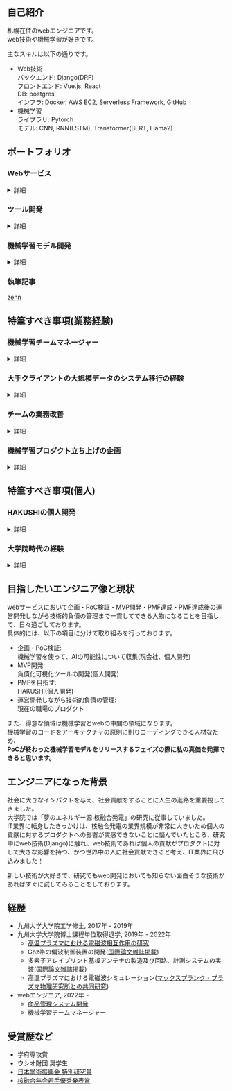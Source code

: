 ## 自己紹介
札幌在住のwebエンジニアです。  
web技術や機械学習が好きです。

主なスキルは以下の通りです。  
- Web技術  
    バックエンド: Django(DRF)  
    フロントエンド: Vue.js, React  
    DB: postgres  
    インフラ: Docker, AWS EC2, Serverless Framework, GitHub  
- 機械学習  
  ライブラリ: Pytorch  
  モデル: CNN, RNN(LSTM), Transformer(BERT, Llama2)  


## ポートフォリオ

### Webサービス

<details>
  <summary>詳細</summary>
  
  - [HAKUSHI](https://hakushi.biz/)  
      モチベーション維持をテーマに設計されたモチベーション支援サービス。
  
      使用技術  
      バックエンド: Django, DRF  
      フロントエンド: Vue3.2  
      インフラ: Docker, AWS EC2, sentry
</details>


### ツール開発

<details>
  <summary>詳細</summary>
  
  - TechDebtExplorer  
  技術的負債を可視化することを目的とした計算ツールです。
  
  [![Readme Card](https://github-readme-stats.vercel.app/api/pin/?username=pikum99&repo=TechDebtExplorer)](https://github.com/pikum99/TechDebtExplorer)

  使用技術  
  言語: Python  
  アルゴリズム: Levenshtein  
</details>

### 機械学習モデル開発

<details>
  <summary>詳細</summary>
  
  - StockNN  
      株価をテーブル分類問題として予測しようとしたプロジェクトです。
      
      [![Readme Card](https://github-readme-stats.vercel.app/api/pin/?username=pikum99&repo=StockNN)](https://github.com/pikum99/StockNN)
    
      使用技術  
      ライブラリ: PyTorch  
      モデル: LSTM + MLP

  - BoatRaceNN  
      ボートレースの結果をテーブル分類問題として予測したプロジェクトです。
      
      [![Readme Card](https://github-readme-stats.vercel.app/api/pin/?username=pikum99&repo=BoatRaceNN)](https://github.com/pikum99/BoatRaceNN)
    
      使用技術  
      ライブラリ: PyTorch  
      モデル: MLP
</details>

### 執筆記事  

[zenn](https://zenn.dev/pikum)

## 特筆すべき事項(業務経験)

### 機械学習チームマネージャー

<details>
  <summary>詳細</summary>
<p>
現在の職場で、学部生から大学院博士課程までのインターン生を4〜5人（最大9人）束ね、機械学習チームのマネージャーを務めています。
上層部からは具体的なタスクが指示されるのではなく、抽象的な目標が提示されている中で、柔軟かつ効果的なチームの運営を行っています。
インターン生が配属された先には、インターン生の研究スキルの聞き取りを行い、チームが達成するべき目標とインターン生の研究スキルのすり合わせを行い、時に一緒に論文を読みながら、具体的なテーマを設定し、具体的な方針を指導しております。  
具体的な成果は以下の通りです

 - 各チームに対して事情を説明し、0からチームの立ち上げ及び各チームのデータセットの整備
 - [汎用的画像分類モデルの作成(1カテゴリ 学習枚数 ~10枚)](https://note.com/diamondhead/n/n0498097e0f06) バックボーン: Conv Next
 - 商品需要分類モデルの作成 バックボーン: LightGBM
 - 商品説明, ハッシュタグ自動生成モデルの作成　バックボーン: Llama2
 - 汎用的画像分類モデルAPIを作成し、既存プロダクトと連携
 - 商品需要分類モデルを活用した、値引き最適化サービスの構想とそのプロトタイプの作成

研究とビジネスの境目でマネージャーをしておりましたので、**AIをビジネスに転用するにあたってここは気をつけなければならない**という知見を得ることができました。また、機械学習で学んだ知見を生かして、上記のポートフォリオにあるレポジトリの開発を行っております。
</p>
</details>

### 大手クライアントの大規模データのシステム移行の経験

<details>
  <summary>詳細</summary>
  
  大手クライアントの旧システムから新システムのリプレイスメント案件を複数回に渡って従事致しました。

  開発においては、旧システムの仕様確認し、新システムの仕様の差異をクライアントとのすり合わせを行いました。  
  データ移行においては、〜千万レコードに渡るDBの移行をメインで担当致しました。

  移管案件ならではのトラブルを乗り越えてきたため、
  リプレイス案件に関する業務については、人よりも独自のノウハウを持っております。

</details>

### チームの業務改善

<details>
  <summary>詳細</summary>
  日々効率化を意識して、業務に従事しています。具体的には、以下のことを提案し、導入しました。
  
  - 部分的クリーンアーキテクチャの導入  
    現在の職場のプロダクトではアーキテクチャの概念が不足していたため、チームミーティングで積極的に意見を述べ、アーキテクチャの重要性を説明しました。具体的には、「機能が独立しているバッチ周りから」というアプローチを提案し、部分的な導入を進めることに成功しました。  また、このプロダクトの具体的な業務として
  - バッチ改善  
    上記の大規模データ移行案件にあたって、既存バッチでは速度やデータ管理方法に問題があり自発的に問題点を指摘し、改善を行いました。結果として、事故なくデータ移行案件を成功させたと思っております。
  - クライアント対応  
    工数がかかるような内容に関してはそのような旨を伝え、「できるけどやらない」を意識してクライアント対応をおこない、チームの負担を意識して業務に従事しています。

</details>

### 機械学習プロダクト立ち上げの企画

<details>
  <summary>詳細</summary>
  
  現在の職場において、[新規プロジェクト](https://www.hokkaido-np.co.jp/article/919123/)立ち上げに相談役として参加しました。  このプロジェクトでは、私が機械学習チームマネージャーとしての経験と、個人開発のスキルを駆使して、新プロダクトのアーキテクチャ構想からAI機能の導入、具体的なユーザー体験の設計まで携わりました。 この経験を通じて、現場のエンジニアに対する説明の難しさ、上層部との円滑なコミュニケーションの難しさ、さらには社内全体の雰囲気の調整の重要性を身をもって理解することができました。

</details>

## 特筆すべき事項(個人)

### HAKUSHIの個人開発

<details>
  <summary>詳細</summary>
  
  [HAKUSHI](https://hakushi.biz/)というwebサービスを個人開発しております。  
  ほぼ全てを一人で作っているので、インフラ構築〜開発〜広告まで一通りのことを経験し、その難しさを痛感しております。
具体的に取り組んだことは以下の通りです。
  - コンセプト選定  
       自分の思いつく限り、様々な機能を実装していましたが、市場の反応、自分が本当に使うのかというのをPDCAサイクルを2年間回しました。その行き着いた先が、現在のHAKUSHIというサービスになります。
  - 技術選定  
      PDCAサイクルを回す間は比較的工数のかからないMVTのDjangoを採用し、コンセプトが決まってからは、フロントエンドはVue.js、バックエンドはDjango REST frameworkを導入しております。現在は、EC2にまとめて載せているので、これからは、フロントエンドサーバーを立てる、バックエンドデプロイにはECR+ECSのCICDの構築をやっていけたら良いと思っております。
</details>

### 大学院時代の経験
<details>
  <summary>詳細</summary>
  <p>
大学院では、先輩のいない研究室で博士課程を含む計5年間在学しました。研究室内での役割として、後輩のタスク整理と具体的な指導に携わり、研究室の柱としての役割を果たしていました。  
また、個人の成果としては以下の通りです（詳細リンクは経歴を参照）。

- 国際論文誌に2本の論文が掲載
- 日本学術振興会 特別研究員(DC2)に採択
- マックスプランク・プラズマ物理研究所との共同研究
- 核融合年会で若手優秀発表賞を受賞

これらの実績から、人のマネジメント経験や申請書の作成方法、外国人を含むプロジェクトの進行方法、成果の発表手法に関しては、通常以上の実績があると自負しています。
  </p>
</details>

## 目指したいエンジニア像と現状
webサービスにおいて企画・PoC検証・MVP開発・PMF達成・PMF達成後の運営開発しながら技術的負債の管理まで一貫してできる人物になることを目指して、日々過ごしております。  
具体的には、以下の項目に分けて取り組みを行っております。  
 - 企画・PoC検証:  
   機械学習を使って、AIの可能性について収集(現会社、個人開発)
 - MVP開発:  
   負債化可視化ツールの開発(個人開発)
 - PMFを目指す:  
   HAKUSHI(個人開発)
 - 運営開発しながら技術的負債の管理:  
   現在の職場のプロダクト

また、得意な領域は機械学習とwebの中間の領域になります。  
機械学習のコードをアーキテクチャの原則に則りコーディングできる人材なため、  
**PoCが終わった機械学習モデルをリリースするフェイズの際に私の真価を発揮できると思います。**

## エンジニアになった背景
社会に大きなインパクトを与え、社会貢献をすることに人生の進路を重要視してきました。  
大学院では「夢のエネルギー源 核融合発電」の研究に従事していました。  
IT業界に転身したきっかけは、核融合発電の業界規模が非常に大きいため個人の貢献に対するプロダクトへの影響が実感できないことに悩んでいたところ、研究中にweb技術(Django)に触れ、web技術であれば個人の貢献がプロダクトに対して大きな影響を持つ、かつ世界中の人に社会貢献できると考え、IT業界に飛び込みました！  

新しい技術が大好きで、研究でもweb開発においても知らない面白そうな技術があればすぐに試してみることをしております。  

## 経歴
- 九州大学大学院工学修士, 2017年 - 2019年
- 九州大学大学院博士課程単位取得退学, 2019年 - 2022年
  - [高温プラズマにおける電磁波相互作用の研究](https://research-er.jp/researchers/view/894298)
  - Ghz帯の偏波制御装置の開発([国際論文雑誌掲載](https://www.sciencedirect.com/science/article/abs/pii/S0920379619302741))
  - 多素子アレイプリント基板アンテナの製造及び回路、計測システムの実装([国際論文雑誌掲載](https://www.jspf.or.jp/PFR/PFR_articles/pfr2019/pfr2019_14-3402111.html))
  - 高温プラズマにおける電磁波シミュレーション([マックスプランク・プラズマ物理研究所との共同研究](http://www.iae.kyoto-u.ac.jp/plasma/pladys/news/2019/PLADyS.Report.20200319.Fukuyama.pdf))
- webエンジニア, 2022年 -
  - [商品管理システム開発](https://pcs.diamondhead.jp/)
  - 機械学習チームマネージャー

## 受賞歴など
- 学府専攻賞
- ウシオ財団 奨学生
- [日本学術振興会 特別研究員](https://research-er.jp/projects/view/1119159)
- [核融合年会若手優秀発表賞](https://www.jspf.or.jp/award/wakate.html)
